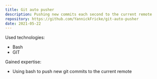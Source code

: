 ```yaml
---
title: Git auto pusher
description: Pushing new commits each second to the current remote
repository: https://github.com/YannickFricke/git-auto-pusher
date: 2021-05-22
---
```


Used technologies:

- Bash
- GIT

Gained expertise:

- Using bash to push new git commits to the current remote
